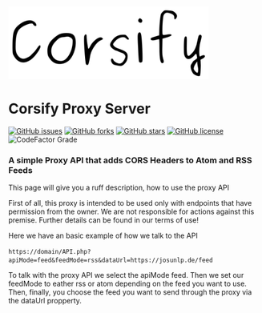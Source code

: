<img src="https://raw.githubusercontent.com/JosunLP/Corsify-proxy/main/framework.src/content/img/fav.png" width="400px" />

# Corsify Proxy Server

[![GitHub issues](https://img.shields.io/github/issues/JosunLP/Corsify-proxy)](https://github.com/JosunLP/Corsify-proxy/issues)
[![GitHub forks](https://img.shields.io/github/forks/JosunLP/Corsify-proxy)](https://github.com/JosunLP/Corsify-proxy/network)
[![GitHub stars](https://img.shields.io/github/stars/JosunLP/Corsify-proxy)](https://github.com/JosunLP/Corsify-proxy/stargazers)
[![GitHub license](https://img.shields.io/github/license/JosunLP/Corsify-proxy)](https://github.com/JosunLP/Corsify-proxy/blob/main/LICENSE)
![CodeFactor Grade](https://img.shields.io/codefactor/grade/github/josunlp/corsify-proxy)

### A simple Proxy API that adds CORS Headers to Atom and RSS Feeds

This page will give you a ruff description, how to use the proxy API

First of all, this proxy is intended to be used only with endpoints that have permission from the owner. We are not responsible for actions against this premise. Further details can be found in our terms of use!

Here we have an basic example of how we talk to the API

``` https://domain/API.php?apiMode=feed&feedMode=rss&dataUrl=https://josunlp.de/feed ```

To talk with the proxy API we select the apiMode feed.
Then we set our feedMode to eather rss or atom depending on the feed you want to use.
Then, finally, you choose the feed you want to send through the proxy via the dataUrl propperty.
